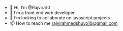 - 👋 Hi, I’m @Rajvira10
- 👀 I’m a front end web developer
- 💞️ I’m looking to collaborate on javascript projects
- 📫 How to reach me rajvirahmedshuvo10@gmail.com

<!---
Rajvira10/Rajvira10 is a ✨ special ✨ repository because its `README.md` (this file) appears on your GitHub profile.
You can click the Preview link to take a look at your changes.
--->
